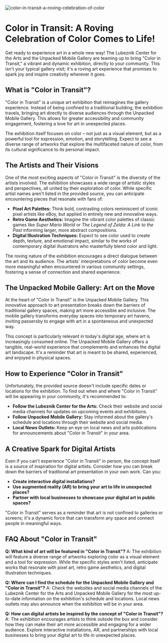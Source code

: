 ![color-in-transit-a-roving-celebration-of-color](https://images.pexels.com/photos/17899486/pexels-photo-17899486.jpeg?auto=compress&cs=tinysrgb&fit=crop&h=627&w=1200)

# Color in Transit: A Roving Celebration of Color Comes to Life!

Get ready to experience art in a whole new way! The Lubeznik Center for the Arts and the Unpacked Mobile Gallery are teaming up to bring "Color in Transit," a vibrant and dynamic exhibition, directly to your community. This isn't your typical gallery visit; it's a roving art experience that promises to spark joy and inspire creativity wherever it goes.

## What is "Color in Transit"?

"Color in Transit" is a unique art exhibition that reimagines the gallery experience. Instead of being confined to a traditional building, the exhibition travels, bringing art directly to diverse audiences through the Unpacked Mobile Gallery. This allows for greater accessibility and community engagement, fostering a love for art in unexpected places.

The exhibition itself focuses on color – not just as a visual element, but as a powerful tool for expression, emotion, and storytelling. Expect to see a diverse range of artworks that explore the multifaceted nature of color, from its cultural significance to its personal impact.

## The Artists and Their Visions

One of the most exciting aspects of "Color in Transit" is the diversity of the artists involved. The exhibition showcases a wide range of artistic styles and perspectives, all united by their exploration of color. While specific artist names aren't listed in the provided source, you can anticipate encountering pieces that resonate with fans of: 

*   **Pixel Art Palettes:** Think bold, contrasting colors reminiscent of iconic pixel artists like eBoy, but applied in entirely new and innovative ways.
*   **Retro Game Aesthetics:** Imagine the vibrant color palettes of classic games like *Super Mario World* or *The Legend of Zelda: A Link to the Past* informing larger, more abstract compositions.
*   **Digital Illustration Techniques:** Expect to see color used to create depth, texture, and emotional impact, similar to the works of contemporary digital illustrators who masterfully blend color and light.

The roving nature of the exhibition encourages a direct dialogue between the art and its audience. The artists' interpretations of color become even more meaningful when encountered in various community settings, fostering a sense of connection and shared experience.

## The Unpacked Mobile Gallery: Art on the Move

At the heart of "Color in Transit" is the Unpacked Mobile Gallery. This innovative approach to art presentation breaks down the barriers of traditional gallery spaces, making art more accessible and inclusive. The mobile gallery transforms everyday spaces into temporary art havens, inviting passersby to engage with art in a spontaneous and unexpected way.

This concept is particularly relevant in today's digital age, where art is increasingly consumed online. The Unpacked Mobile Gallery offers a tangible, real-world experience that complements and enhances the digital art landscape. It's a reminder that art is meant to be shared, experienced, and enjoyed in physical spaces.

## How to Experience "Color in Transit"

Unfortunately, the provided source doesn't include specific dates or locations for the exhibition. To find out when and where "Color in Transit" will be appearing in your community, it's recommended to:

*   **Follow the Lubeznik Center for the Arts:** Check their website and social media channels for updates on upcoming events and exhibitions.
*   **Follow Unpacked Mobile Gallery:** Stay informed about the gallery's schedule and locations through their website and social media.
*   **Local News Outlets:** Keep an eye on local news and arts publications for announcements about "Color in Transit" in your area.

## A Creative Spark for Digital Artists

Even if you can't experience "Color in Transit" in person, the concept itself is a source of inspiration for digital artists. Consider how you can break down the barriers of traditional art presentation in your own work. Can you:

*   **Create interactive digital installations?**
*   **Use augmented reality (AR) to bring your art to life in unexpected places?**
*   **Partner with local businesses to showcase your digital art in public spaces?**

"Color in Transit" serves as a reminder that art is not confined to galleries or screens; it's a dynamic force that can transform any space and connect people in meaningful ways.

## FAQ About "Color in Transit"

**Q: What kind of art will be featured in "Color in Transit"?**
A: The exhibition will feature a diverse range of artworks exploring color as a visual element and a tool for expression. While the specific styles aren't listed, anticipate works that resonate with pixel art, retro game aesthetics, and digital illustration techniques.

**Q: Where can I find the schedule for the Unpacked Mobile Gallery and "Color in Transit"?**
A: Check the websites and social media channels of the Lubeznik Center for the Arts and Unpacked Mobile Gallery for the most up-to-date information on the exhibition's schedule and locations. Local news outlets may also announce when the exhibition will be in your area.

**Q: How can digital artists be inspired by the concept of "Color in Transit"?**
A: The exhibition encourages artists to think outside the box and consider how they can make their art more accessible and engaging for a wider audience. Explore interactive installations, AR, and partnerships with local businesses to bring your digital art to life in unexpected places.